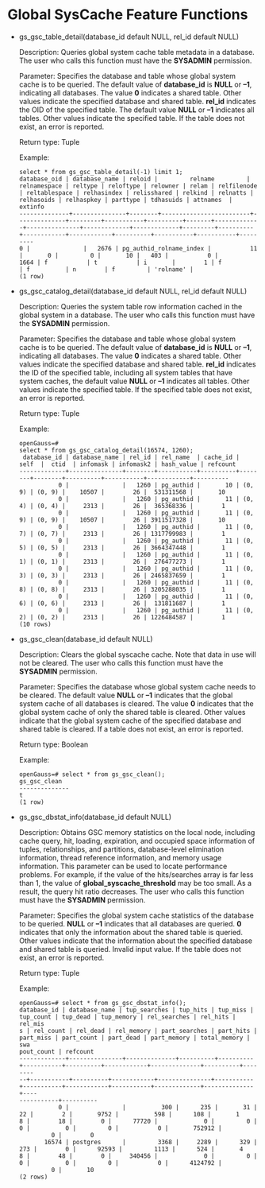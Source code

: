 # Global SysCache Feature Functions<a name="EN-US_TOPIC_0000001242498033"></a>

-   gs\_gsc\_table\_detail\(database\_id default NULL, rel\_id default NULL\)

    Description: Queries global system cache table metadata in a database. The user who calls this function must have the  **SYSADMIN**  permission.

    Parameter: Specifies the database and table whose global system cache is to be queried. The default value of  **database\_id**  is  **NULL**  or  **–1**, indicating all databases. The value  **0**  indicates a shared table. Other values indicate the specified database and shared table.  **rel\_id**  indicates the OID of the specified table. The default value  **NULL**  or  **–1**  indicates all tables. Other values indicate the specified table. If the table does not exist, an error is reported.

    Return type: Tuple

    Example:

    ```
    select * from gs_gsc_table_detail(-1) limit 1;
    database_oid | database_name | reloid |         relname         | relnamespace | reltype | reloftype | relowner | relam | relfilenode | reltablespace | relhasindex | relisshared | relkind | relnatts | relhasoids | relhaspkey | parttype | tdhasuids | attnames  | extinfo
    --------------+---------------+--------+-------------------------+--------------+---------+-----------+----------+-------+-------------+---------------+-------------+-------------+---------+----------+------------+------------+----------+-----------+-----------+---------
    0 |               |   2676 | pg_authid_rolname_index |           11 |       0 |         0 |       10 |   403 |           0 |          1664 | f           | t           | i       |        1 | f          | f          | n        | f         | 'rolname' |
    (1 row)
    ```


-   gs\_gsc\_catalog\_detail\(database\_id default NULL, rel\_id default NULL\)

    Description: Queries the system table row information cached in the global system in a database. The user who calls this function must have the  **SYSADMIN**  permission.

    Parameter: Specifies the database and table whose global system cache is to be queried. The default value of  **database\_id**  is  **NULL**  or  **–1**, indicating all databases. The value  **0**  indicates a shared table. Other values indicate the specified database and shared table.  **rel\_id**  indicates the ID of the specified table, including all system tables that have system caches, the default value  **NULL**  or  **–1**  indicates all tables. Other values indicate the specified table. If the specified table does not exist, an error is reported.

    Return type: Tuple

    Example:

    ```
    openGauss=# 
    select * from gs_gsc_catalog_detail(16574, 1260);
     database_id | database_name | rel_id | rel_name  | cache_id |  self  |  ctid  | infomask | infomask2 | hash_value | refcount
    -------------+---------------+--------+-----------+----------+--------+--------+----------+-----------+------------+----------
               0 |               |   1260 | pg_authid |       10 | (0, 9) | (0, 9) |    10507 |        26 |  531311568 |       10
               0 |               |   1260 | pg_authid |       11 | (0, 4) | (0, 4) |     2313 |        26 |  365368336 |        1
               0 |               |   1260 | pg_authid |       11 | (0, 9) | (0, 9) |    10507 |        26 | 3911517328 |       10
               0 |               |   1260 | pg_authid |       11 | (0, 7) | (0, 7) |     2313 |        26 | 1317799983 |        1
               0 |               |   1260 | pg_authid |       11 | (0, 5) | (0, 5) |     2313 |        26 | 3664347448 |        1
               0 |               |   1260 | pg_authid |       11 | (0, 1) | (0, 1) |     2313 |        26 |  276477273 |        1
               0 |               |   1260 | pg_authid |       11 | (0, 3) | (0, 3) |     2313 |        26 | 2465837659 |        1
               0 |               |   1260 | pg_authid |       11 | (0, 8) | (0, 8) |     2313 |        26 | 3205288035 |        1
               0 |               |   1260 | pg_authid |       11 | (0, 6) | (0, 6) |     2313 |        26 |  131811687 |        1
               0 |               |   1260 | pg_authid |       11 | (0, 2) | (0, 2) |     2313 |        26 | 1226484587 |        1
    (10 rows)
    ```


-   gs\_gsc\_clean\(database\_id default NULL\)

    Description: Clears the global syscache cache. Note that data in use will not be cleared. The user who calls this function must have the  **SYSADMIN**  permission.

    Parameter: Specifies the database whose global system cache needs to be cleared. The default value  **NULL**  or  **–1**  indicates that the global system cache of all databases is cleared. The value  **0**  indicates that the global system cache of only the shared table is cleared. Other values indicate that the global system cache of the specified database and shared table is cleared. If a table does not exist, an error is reported.

    Return type: Boolean

    Example:

    ```
    openGauss=# select * from gs_gsc_clean();
    gs_gsc_clean
    --------------
    t
    (1 row)
    ```


-   gs\_gsc\_dbstat\_info\(database\_id default NULL\)

    Description: Obtains GSC memory statistics on the local node, including cache query, hit, loading, expiration, and occupied space information of tuples, relationships, and partitions, database-level elimination information, thread reference information, and memory usage information. This parameter can be used to locate performance problems. For example, if the value of the hits/searches array is far less than 1, the value of  **global\_syscache\_threshold**  may be too small. As a result, the query hit ratio decreases. The user who calls this function must have the  **SYSADMIN**  permission.

    Parameter: Specifies the global system cache statistics of the database to be queried.  **NULL**  or  **–1**  indicates that all databases are queried.  **0**  indicates that only the information about the shared table is queried. Other values indicate that the information about the specified database and shared table is queried. Invalid input value. If the table does not exist, an error is reported.

    Return type: Tuple

    Example:

    ```
    openGauss=# select * from gs_gsc_dbstat_info();
    database_id | database_name | tup_searches | tup_hits | tup_miss | tup_count | tup_dead | tup_memory | rel_searches | rel_hits | rel_mis
    s | rel_count | rel_dead | rel_memory | part_searches | part_hits | part_miss | part_count | part_dead | part_memory | total_memory | swa
    pout_count | refcount
    -------------+---------------+--------------+----------+----------+-----------+----------+------------+--------------+----------+--------
    --+-----------+----------+------------+---------------+-----------+-----------+------------+-----------+-------------+--------------+----
    -----------+----------
               0 |               |          300 |      235 |       31 |        22 |        2 |       9752 |          598 |      108 |       1
    8 |        18 |        0 |      77720 |             0 |         0 |         0 |          0 |         0 |           0 |       752912 |
             0 |        0
           16574 | postgres      |         3368 |     2289 |      329 |       273 |        0 |      92593 |         1113 |      524 |       4
    8 |        48 |        0 |     340456 |             0 |         0 |         0 |          0 |         0 |           0 |      4124792 |
             0 |       10
    (2 rows)
    ```


